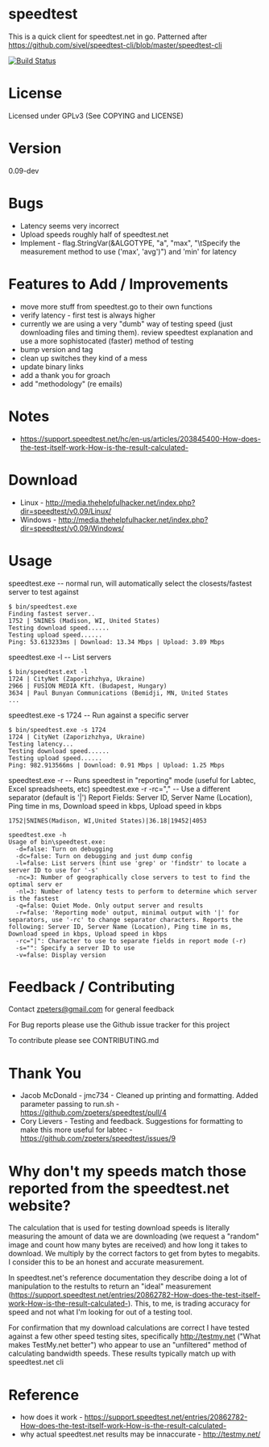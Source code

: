 speedtest
=========
This is a quick client for speedtest.net in go.  Patterned after https://github.com/sivel/speedtest-cli/blob/master/speedtest-cli

[![Build Status](https://drone.io/github.com/zpeters/speedtest/status.png)](https://drone.io/github.com/zpeters/speedtest/latest)

License
=======
Licensed under GPLv3 (See COPYING and LICENSE)

Version
=======
0.09-dev

Bugs
======
- Latency seems very incorrect
- Upload speeds roughly half of speedtest.net 
- Implement - flag.StringVar(&ALGOTYPE, "a", "max", "\tSpecify the measurement method to use ('max', 'avg')") and 'min' for latency

Features to Add / Improvements
==============================
- move more stuff from speedtest.go to their own functions
- verify latency - first test is always higher
- currently we are using a very "dumb" way of testing speed (just downloading files and timing them).  review speedtest explanation and use a more sophistocated (faster) method of testing
- bump version and tag
- clean up switches they kind of a mess
- update binary links 
- add a thank you  for groach
- add "methodology" (re emails)

Notes
=====
- https://support.speedtest.net/hc/en-us/articles/203845400-How-does-the-test-itself-work-How-is-the-result-calculated-

Download
========
- Linux - http://media.thehelpfulhacker.net/index.php?dir=speedtest/v0.09/Linux/
- Windows - http://media.thehelpfulhacker.net/index.php?dir=speedtest/v0.09/Windows/

Usage
=====
speedtest.exe -- normal run, will automatically select the closests/fastest server to test against
```shell
$ bin/speedtest.exe 
Finding fastest server..
1752 | 5NINES (Madison, WI, United States)
Testing download speed......
Testing upload speed......
Ping: 53.613233ms | Download: 13.34 Mbps | Upload: 3.89 Mbps
```

speedtest.exe -l -- List servers
```shell
$ bin/speedtest.ext -l
1724 | CityNet (Zaporizhzhya, Ukraine)
2966 | FUSION MEDIA Kft. (Budapest, Hungary)
3634 | Paul Bunyan Communications (Bemidji, MN, United States
...

```

speedtest.exe -s 1724 -- Run against a specific server
```shell
$ bin/speedtest.exe -s 1724
1724 | CityNet (Zaporizhzhya, Ukraine)
Testing latency...
Testing download speed......
Testing upload speed......
Ping: 982.913566ms | Download: 0.91 Mbps | Upload: 1.25 Mbps
```

speedtest.exe -r -- Runs speedtest in "reporting" mode (useful for Labtec, Excel spreadsheets, etc)
speedtest.exe -r -rc="," -- Use a different separator (default is '|')
Report Fields: Server ID, Server Name (Location), Ping time in ms, Download speed in kbps, Upload speed in kbps
```shell
1752|5NINES(Madison, WI,United States)|36.18|19452|4053
```

```shell
speedtest.exe -h
Usage of bin\speedtest.exe:
  -d=false: Turn on debugging
  -dc=false: Turn on debugging and just dump config
  -l=false: List servers (hint use 'grep' or 'findstr' to locate a server ID to use for '-s'
  -nc=3: Number of geographically close servers to test to find the optimal serv er
  -nl=3: Number of latency tests to perform to determine which server is the fastest
  -q=false: Quiet Mode. Only output server and results
  -r=false: 'Reporting mode' output, minimal output with '|' for separators, use '-rc' to change separator characters. Reports the following: Server ID, Server Name (Location), Ping time in ms, Download speed in kbps, Upload speed in kbps
  -rc="|": Character to use to separate fields in report mode (-r)
  -s="": Specify a server ID to use
  -v=false: Display version
```

Feedback / Contributing
=======================
Contact zpeters@gmail.com for general feedback

For Bug reports please use the Github issue tracker for this project

To contribute please see CONTRIBUTING.md

Thank You
=========
- Jacob McDonald - jmc734 - Cleaned up printing and formatting.  Added parameter passing to run.sh - https://github.com/zpeters/speedtest/pull/4
- Cory Lievers - Testing and feedback. Suggestions for formatting to make this more useful for labtec - https://github.com/zpeters/speedtest/issues/9

Why don't my speeds match those reported from the speedtest.net website?
========================================================================
The calculation that is used for testing download speeds is literally measuring the amount of data we are downloading (we request a "random" image and count how many bytes are received) and how long it takes to download.  We multiply by the correct factors to get from bytes to megabits. I consider this to be an honest and accurate measurement.

In speedtest.net's reference documentation they describe doing a lot of manipulation to the restults to return an "ideal" measurement (https://support.speedtest.net/entries/20862782-How-does-the-test-itself-work-How-is-the-result-calculated-). This, to me, is trading accuracy for speed and not what I'm looking for out of a testing tool.

For confirmation that my download calculations are correct I have tested against a few other speed testing sites, specifically http://testmy.net ("What makes TestMy.net better") who appear to use an "unfiltered" method of calculating bandwidth speeds.  These results typically match up with speedtest.net cli


Reference
=========
- how does it work - https://support.speedtest.net/entries/20862782-How-does-the-test-itself-work-How-is-the-result-calculated-
- why actual speedtest.net results may be innaccurate - http://testmy.net/
